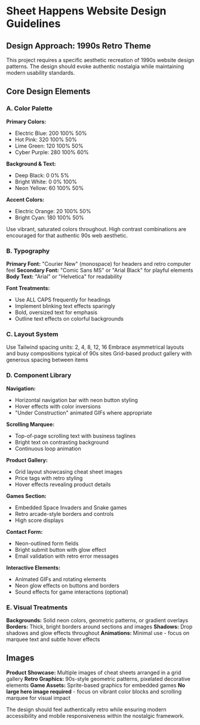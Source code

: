 # Sheet Happens Website Design Guidelines

## Design Approach: 1990s Retro Theme
This project requires a specific aesthetic recreation of 1990s website design patterns. The design should evoke authentic nostalgia while maintaining modern usability standards.

## Core Design Elements

### A. Color Palette
**Primary Colors:**
- Electric Blue: 200 100% 50%
- Hot Pink: 320 100% 50%
- Lime Green: 120 100% 50%
- Cyber Purple: 280 100% 60%

**Background & Text:**
- Deep Black: 0 0% 5%
- Bright White: 0 0% 100%
- Neon Yellow: 60 100% 50%

**Accent Colors:**
- Electric Orange: 20 100% 50%
- Bright Cyan: 180 100% 50%

Use vibrant, saturated colors throughout. High contrast combinations are encouraged for that authentic 90s web aesthetic.

### B. Typography
**Primary Font:** "Courier New" (monospace) for headers and retro computer feel
**Secondary Font:** "Comic Sans MS" or "Arial Black" for playful elements
**Body Text:** "Arial" or "Helvetica" for readability

**Font Treatments:**
- Use ALL CAPS frequently for headings
- Implement blinking text effects sparingly
- Bold, oversized text for emphasis
- Outline text effects on colorful backgrounds

### C. Layout System
Use Tailwind spacing units: 2, 4, 8, 12, 16
Embrace asymmetrical layouts and busy compositions typical of 90s sites
Grid-based product gallery with generous spacing between items

### D. Component Library

**Navigation:**
- Horizontal navigation bar with neon button styling
- Hover effects with color inversions
- "Under Construction" animated GIFs where appropriate

**Scrolling Marquee:**
- Top-of-page scrolling text with business taglines
- Bright text on contrasting background
- Continuous loop animation

**Product Gallery:**
- Grid layout showcasing cheat sheet images
- Price tags with retro styling
- Hover effects revealing product details

**Games Section:**
- Embedded Space Invaders and Snake games
- Retro arcade-style borders and controls
- High score displays

**Contact Form:**
- Neon-outlined form fields
- Bright submit button with glow effect
- Email validation with retro error messages

**Interactive Elements:**
- Animated GIFs and rotating elements
- Neon glow effects on buttons and borders
- Sound effects for game interactions (optional)

### E. Visual Treatments
**Backgrounds:** Solid neon colors, geometric patterns, or gradient overlays
**Borders:** Thick, bright borders around sections and images
**Shadows:** Drop shadows and glow effects throughout
**Animations:** Minimal use - focus on marquee text and subtle hover effects

## Images
**Product Showcase:** Multiple images of cheat sheets arranged in a grid gallery
**Retro Graphics:** 90s-style geometric patterns, pixelated decorative elements
**Game Assets:** Sprite-based graphics for embedded games
**No large hero image required** - focus on vibrant color blocks and scrolling marquee for visual impact

The design should feel authentically retro while ensuring modern accessibility and mobile responsiveness within the nostalgic framework.